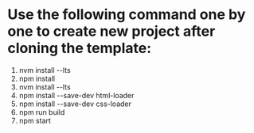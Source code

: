 # Use the following  command one by one to create new project after cloning the template:

1. nvm install --lts
2. npm install <br>
3. nvm install --lts <br>
4. npm install --save-dev html-loader <br>
5. npm install --save-dev css-loader <br>
6. npm run build <br>
7. npm start
